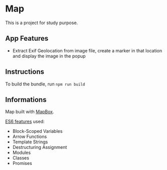 # Map

This is a project for study purpose.

## App Features

- Extract Exif Geolocation from image file, create a marker in that location and display the image in the popup

## Instructions

To build the bundle, run `npm run build`

## Informations

Map built with [MapBox](https://www.mapbox.com/).

[ES6 features](http://es6-features.org/) used:

- Block-Scoped Variables
- Arrow Functions
- Template Strings
- Destructuring Assignment
- Modules
- Classes
- Promises
